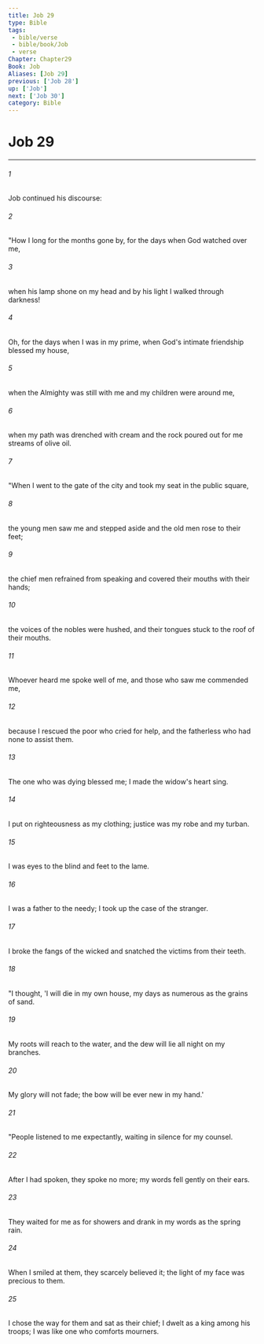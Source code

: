 ```yaml
---
title: Job 29
type: Bible
tags:
 - bible/verse
 - bible/book/Job
 - verse
Chapter: Chapter29
Book: Job
Aliases: [Job 29]
previous: ['Job 28']
up: ['Job']
next: ['Job 30']
category: Bible
---
```

# Job 29

***


###### 1 
Job continued his discourse: 

###### 2 
"How I long for the months gone by, for the days when God watched over me, 

###### 3 
when his lamp shone on my head and by his light I walked through darkness! 

###### 4 
Oh, for the days when I was in my prime, when God's intimate friendship blessed my house, 

###### 5 
when the Almighty was still with me and my children were around me, 

###### 6 
when my path was drenched with cream and the rock poured out for me streams of olive oil. 

###### 7 
"When I went to the gate of the city and took my seat in the public square, 

###### 8 
the young men saw me and stepped aside and the old men rose to their feet; 

###### 9 
the chief men refrained from speaking and covered their mouths with their hands; 

###### 10 
the voices of the nobles were hushed, and their tongues stuck to the roof of their mouths. 

###### 11 
Whoever heard me spoke well of me, and those who saw me commended me, 

###### 12 
because I rescued the poor who cried for help, and the fatherless who had none to assist them. 

###### 13 
The one who was dying blessed me; I made the widow's heart sing. 

###### 14 
I put on righteousness as my clothing; justice was my robe and my turban. 

###### 15 
I was eyes to the blind and feet to the lame. 

###### 16 
I was a father to the needy; I took up the case of the stranger. 

###### 17 
I broke the fangs of the wicked and snatched the victims from their teeth. 

###### 18 
"I thought, 'I will die in my own house, my days as numerous as the grains of sand. 

###### 19 
My roots will reach to the water, and the dew will lie all night on my branches. 

###### 20 
My glory will not fade; the bow will be ever new in my hand.' 

###### 21 
"People listened to me expectantly, waiting in silence for my counsel. 

###### 22 
After I had spoken, they spoke no more; my words fell gently on their ears. 

###### 23 
They waited for me as for showers and drank in my words as the spring rain. 

###### 24 
When I smiled at them, they scarcely believed it; the light of my face was precious to them. 

###### 25 
I chose the way for them and sat as their chief; I dwelt as a king among his troops; I was like one who comforts mourners. 
